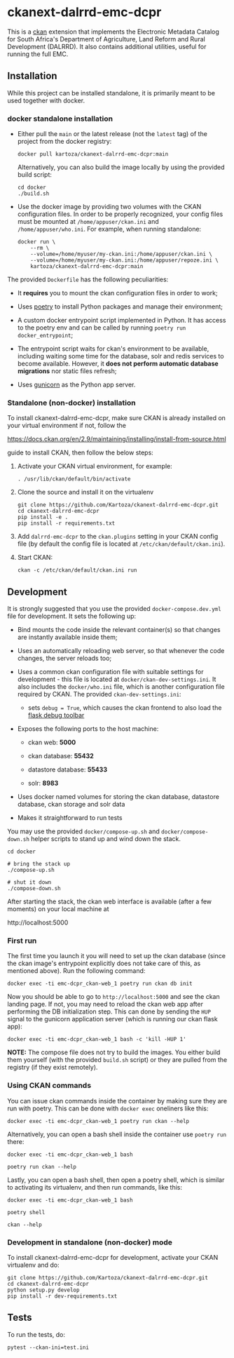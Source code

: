 # ckanext-dalrrd-emc-dcpr

This is a [ckan](https://ckan.org) extension that implements the Electronic
Metadata Catalog for South Africa's Department of Agriculture, Land Reform
and Rural Development (DALRRD). It also contains additional utilities,
useful for running the full EMC.

## Installation

While this project can be installed standalone, it is primarily meant to be
used together with docker.

### docker standalone installation

- Either pull the `main` or the latest release (not the `latest` tag) of the
  project from the docker registry:

  ```
  docker pull kartoza/ckanext-dalrrd-emc-dcpr:main
  ```

  Alternatively, you can also build the image locally by using the provided
  build script:

  ```
  cd docker
  ./build.sh
  ```

- Use the docker image by providing two volumes with the CKAN configuration
  files. In order to be properly recognized, your config files must be
  mounted at `/home/appuser/ckan.ini` and `/home/appuser/who.ini`. For
  example, when running standalone:

  ```
  docker run \
      --rm \
      --volume=/home/myuser/my-ckan.ini:/home/appuser/ckan.ini \
      --volume=/home/myuser/my-ckan.ini:/home/appuser/repoze.ini \
      kartoza/ckanext-dalrrd-emc-dcpr:main
  ```


The provided `Dockerfile` has the following peculiarities:

- It **requires** you to mount the ckan configuration files in order to work;

- Uses [poetry](https://python-poetry.org/) to install Python packages and
  manage their environment;

- A custom docker entrypoint script implemented in Python. It has access to
  the poetry env and can be called by running `poetry run docker_entrypoint`;

- The entrypoint script waits for ckan's environment to be available,
  including waiting some time for the database, solr and redis services to
  become available. However, it **does not perform automatic database
  migrations** nor static files refresh;

- Uses [gunicorn](https://gunicorn.org/) as the Python app server.


### Standalone (non-docker) installation

To install ckanext-dalrrd-emc-dcpr, make sure CKAN is already installed on
your virtual environment if not, follow the

https://docs.ckan.org/en/2.9/maintaining/installing/install-from-source.html

guide to install CKAN, then follow the below steps:

1. Activate your CKAN virtual environment, for example:

   ```
   . /usr/lib/ckan/default/bin/activate
   ```

3. Clone the source and install it on the virtualenv

   ```
   git clone https://github.com/Kartoza/ckanext-dalrrd-emc-dcpr.git
   cd ckanext-dalrrd-emc-dcpr
   pip install -e .
   pip install -r requirements.txt
   ```

4. Add `dalrrd-emc-dcpr` to the `ckan.plugins` setting in your CKAN
   config file (by default the config file is located at
   `/etc/ckan/default/ckan.ini`).

5. Start CKAN:

   ```
   ckan -c /etc/ckan/default/ckan.ini run
   ```


## Development

It is strongly suggested that you use the provided `docker-compose.dev.yml`
file for development. It sets the following up:

- Bind mounts the code inside the relevant container(s) so that changes are
  instantly available inside them;

- Uses an automatically reloading web server, so that whenever the code
  changes, the server reloads too;

- Uses a common ckan configuration file with suitable settings for
  development - this file is located at `docker/ckan-dev-settings.ini`. It
  also includes the `docker/who.ini` file, which is another configuration
  file required by CKAN. The provided `ckan-dev-settings.ini`:

  - sets `debug = True`, which causes the ckan frontend to also load the
    [flask debug toolbar](https://flask-debugtoolbar.readthedocs.io/en/latest/)

- Exposes the following ports to the host machine:

  - ckan web: **5000**

  - ckan database: **55432**

  - datastore database: **55433**

  - solr: **8983**

- Uses docker named volumes for storing the ckan database, datastore database,
  ckan storage and solr data

- Makes it straightforward to run tests

You may use the provided `docker/compose-up.sh` and `docker/compose-down.sh`
helper scripts to stand up and wind down the stack.

```
cd docker

# bring the stack up
./compose-up.sh

# shut it down
./compose-down.sh
```

After starting the stack, the ckan web interface is available (after a few
moments) on your local machine at

http://localhost:5000


### First run

The first time you launch it you will need to set up the ckan database (since
the ckan image's entrypoint explicitly does not take care of this, as
mentioned above). Run the following command:

```
docker exec -ti emc-dcpr_ckan-web_1 poetry run ckan db init
```

Now you should be able to go to `http://localhost:5000` and see the ckan
landing page. If not, you may need to reload the ckan web app after
performing the DB initialization step. This can done by sending the `HUP`
signal to the gunicorn application server (which is running our ckan
flask app):

```
docker exec -ti emc-dcpr_ckan-web_1 bash -c 'kill -HUP 1'
```

**NOTE:** The compose file does not try to build the images. You either
build them yourself (with the provided `build.sh` script) or they are pulled
from the registry (if they exist remotely).


### Using CKAN commands

You can issue ckan commands inside the container by making sure they are run
with poetry. This can be done with `docker exec` oneliners like this:

```
docker exec -ti emc-dcpr_ckan-web_1 poetry run ckan --help
```

Alternatively, you can open a bash shell inside the container use `poetry run`
there:

```
docker exec -ti emc-dcpr_ckan-web_1 bash

poetry run ckan --help
```

Lastly, you can open a bash shell, then open a poetry shell, which is
similar to activating its virtualenv, and then run commands, like this:

```
docker exec -ti emc-dcpr_ckan-web_1 bash

poetry shell

ckan --help
```


### Development in standalone (non-docker) mode

To install ckanext-dalrrd-emc-dcpr for development, activate your CKAN
virtualenv and do:

```
git clone https://github.com/Kartoza/ckanext-dalrrd-emc-dcpr.git
cd ckanext-dalrrd-emc-dcpr
python setup.py develop
pip install -r dev-requirements.txt
```


## Tests

To run the tests, do:

    pytest --ckan-ini=test.ini
